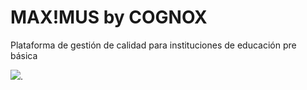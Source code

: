 # MAX!MUS by COGNOX

Plataforma de gestión de calidad para instituciones de educación pre básica

![](https://github.com/ivansaldivar/GENIUX/blob/master/images/logo_base3.png).

